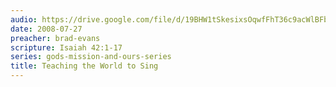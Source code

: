 ```yaml
---
audio: https://drive.google.com/file/d/19BHW1tSkesixsOqwfFhT36c9acWlBFbF/view
date: 2008-07-27
preacher: brad-evans
scripture: Isaiah 42:1-17
series: gods-mission-and-ours-series
title: Teaching the World to Sing
---
```

